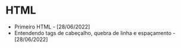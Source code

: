 # HTML
- Primeiro HTML - [28/06/2022]
- Entendendo tags de cabeçalho, quebra de linha e espaçamento - [28/06/2022]